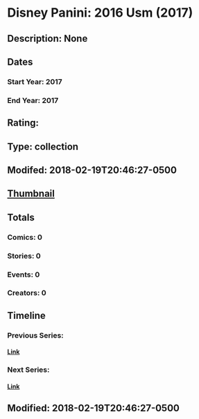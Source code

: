 # Disney Panini: 2016 Usm (2017)
## Description: None
## Dates
### Start Year: 2017
### End Year: 2017
## Rating: 
## Type: collection
## Modifed: 2018-02-19T20:46:27-0500
## [Thumbnail](http://i.annihil.us/u/prod/marvel/i/mg/b/40/image_not_available.jpg)
## Totals
### Comics: 0
### Stories: 0
### Events: 0
### Creators: 0
## Timeline
### Previous Series: 
#### [Link]()
### Next Series: 
#### [Link]()
## Modified: 2018-02-19T20:46:27-0500